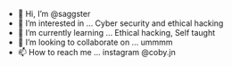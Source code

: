 - 👋 Hi, I’m @saggster
- 👀 I’m interested in ... Cyber security and ethical hacking
- 🌱 I’m currently learning ... Ethical hacking, Self taught
- 💞️ I’m looking to collaborate on ... ummmm
- 📫 How to reach me ... instagram @coby.jn 

<!---
saggster/saggster is a ✨ special ✨ repository because its `README.md` (this file) appears on your GitHub profile.
You can click the Preview link to take a look at your changes.
--->
